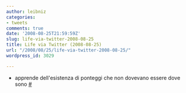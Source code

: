 ```yaml
---
author: leibniz
categories:
- tweets
comments: true
date: '2008-08-25T21:59:59Z'
slug: life-via-twitter-2008-08-25
title: Life via Twitter (2008-08-25)
url: "/2008/08/25/life-via-twitter-2008-08-25/"
wordpress_id: 3029

---
```

* apprende dell'esistenza di ponteggi che non dovevano essere dove sono [#](http://twitter.com/leibniz/statuses/898304540)


